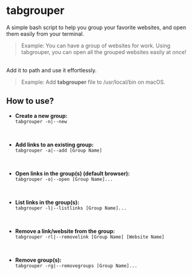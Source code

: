 
# tabgrouper

A simple bash script to help you group your favorite websites, and open them easily from your terminal.

> Example: You can have a group of websites for work. Using tabgrouper, you can open all the grouped websites easily at once!

&nbsp;  
Add it to path and use it effortlessly.
> Example: Add **tabgrouper** file to /usr/local/bin on macOS.

<h2> How to use? </h2>

<ul>
 <li><strong>Create a new group:</strong></li>
 <code>tabgrouper -n|--new </code>
 <p>&nbsp;</p>
 <li><strong>Add links to an existing group:</strong></li>
 <code>tabgrouper -a|--add [Group Name]</code>
 <p>&nbsp;</p>
 <li><strong>Open links in the group(s) (default browser):</strong></li>
 <code>tabgrouper -o|--open [Group Name]...</code>
  <p>&nbsp;</p>
 <li><strong>List links in the group(s):</strong></li>
 <code>tabgrouper -l|--listlinks [Group Name]...</code>
  <p>&nbsp;</p>
 <li><strong>Remove a link/website from the group:</strong></li>
 <code>tabgrouper -rl|--removelink [Group Name] [Website Name]</code>
  <p>&nbsp;</p>
 <li><strong>Remove group(s):</strong></li>
 <code>tabgrouper -rg|--removegroups [Group Name]...</code>
 </ul>
